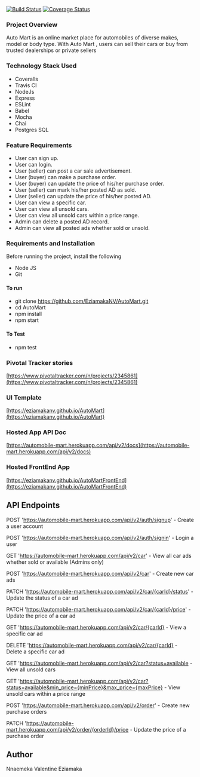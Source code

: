 [![Build Status](https://travis-ci.org/EziamakaNV/AutoMart.svg?branch=develop)](https://travis-ci.org/EziamakaNV/AutoMart) [![Coverage Status](https://coveralls.io/repos/github/EziamakaNV/AutoMart/badge.svg?branch=develop)](https://coveralls.io/github/EziamakaNV/AutoMart?branch=develop)

### Project Overview
Auto Mart is an online market place for automobiles of diverse makes, model or body type. With Auto Mart , users can sell their cars or buy from trusted dealerships or private sellers

### Technology Stack Used
- Coveralls
- Travis CI
- NodeJs
- Express
- ESLint
- Babel
- Mocha
- Chai
- Postgres SQL

### Feature Requirements
- User can sign up.
- User can login.
- User (seller) can post a car sale advertisement.
- User (buyer) can make a purchase order.
- User (buyer) can update the price of his/her purchase order.
- User (seller) can mark his/her posted AD as sold.
- User (seller) can update the price of his/her posted AD.
- User can view a specific car.
- User can view all unsold cars.
- User can view all unsold cars within a price range.
- Admin can delete a posted AD record.
- Admin can view all posted ads whether sold or unsold.

### Requirements and Installation
Before running the project, install the following
- Node JS
- Git

#### To run
- git clone https://github.com/EziamakaNV/AutoMart.git
- cd AutoMart
- npm install
- npm start

#### To Test
- npm test

### Pivotal Tracker stories
[https://www.pivotaltracker.com/n/projects/2345861](https://www.pivotaltracker.com/n/projects/2345861)

### UI Template
[https://eziamakanv.github.io/AutoMart](https://eziamakanv.github.io/AutoMart)

### Hosted App API Doc
[https://automobile-mart.herokuapp.com/api/v2/docs](https://automobile-mart.herokuapp.com/api/v2/docs)

### Hosted FrontEnd App
[https://eziamakanv.github.io/AutoMartFrontEnd](https://eziamakanv.github.io/AutoMartFrontEnd)

## API Endpoints
POST 'https://automobile-mart.herokuapp.com/api/v2/auth/signup' - Create a user account

POST 'https://automobile-mart.herokuapp.com/api/v2/auth/signin' - Login a user

GET 'https://automobile-mart.herokuapp.com/api/v2/car' - View all car ads whether sold or available (Admins only)

POST 'https://automobile-mart.herokuapp.com/api/v2/car' - Create new car ads

PATCH 'https://automobile-mart.herokuapp.com/api/v2/car/{carId}/status' - Update the status of a car ad

PATCH 'https://automobile-mart.herokuapp.com/api/v2/car/{carId}/price' - Update the price of a car ad

GET 'https://automobile-mart.herokuapp.com/api/v2/car/{carId} - View a specific car ad

DELETE 'https://automobile-mart.herokuapp.com/api/v2/car/{carId} - Delete a specific car ad

GET 'https://automobile-mart.herokuapp.com/api/v2/car?status=available - View all unsold cars

GET 'https://automobile-mart.herokuapp.com/api/v2/car?status=available&min_price={minPrice}&max_price={maxPrice} - View unsold cars within a price range

POST 'https://automobile-mart.herokuapp.com/api/v2/order' - Create new purchase orders

PATCH 'https://automobile-mart.herokuapp.com/api/v2/order/{orderId}/price - Update the price of a purchase order

## Author

Nnaemeka Valentine Eziamaka